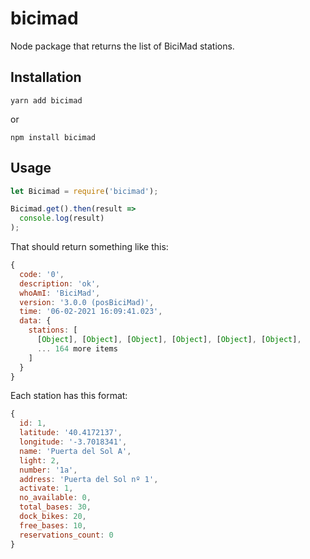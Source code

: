 bicimad
=========

Node package that returns the list of BiciMad stations.

## Installation

  `yarn add bicimad`

  or

  `npm install bicimad`

## Usage

```javascript
let Bicimad = require('bicimad');

Bicimad.get().then(result =>
  console.log(result)
);

```

That should return something like this:

```javascript
{
  code: '0',
  description: 'ok',
  whoAmI: 'BiciMad',
  version: '3.0.0 (posBiciMad)',
  time: '06-02-2021 16:09:41.023',
  data: {
    stations: [
      [Object], [Object], [Object], [Object], [Object], [Object],
      ... 164 more items
    ]
  }
}
```

Each station has this format: 

```javascript
{
  id: 1,
  latitude: '40.4172137',
  longitude: '-3.7018341',
  name: 'Puerta del Sol A',
  light: 2,
  number: '1a',
  address: 'Puerta del Sol nº 1',
  activate: 1,
  no_available: 0,
  total_bases: 30,
  dock_bikes: 20,
  free_bases: 10,
  reservations_count: 0
}
```
